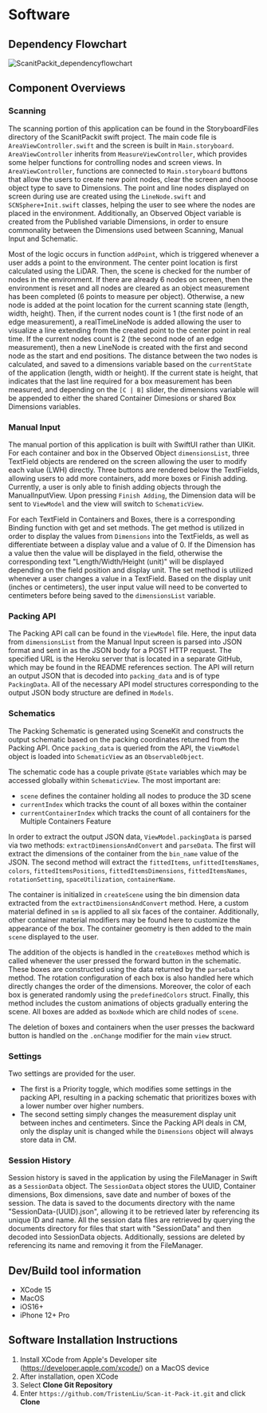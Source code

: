 # Software

## Dependency Flowchart
![ScanitPackit_dependencyflowchart](https://github.com/TristenLiu/Scan-it-Pack-it/assets/98703889/64236452-ebae-455b-8860-8fad649f27d1)

## Component Overviews
### Scanning
The scanning portion of this application can be found in the StoryboardFiles directory of the ScanitPackit swift project. The main code file is `AreaViewController.swift` and the screen is built in `Main.storyboard`. `AreaViewController` inherits from `MeasureViewController`, which provides some helper functions for controlling nodes and screen views. In `AreaViewController`, functions are connected to `Main.storyboard` buttons that allow the users to create new point nodes, clear the screen and choose object type to save to Dimensions. The point and line nodes displayed on screen during use are created using the `LineNode.swift` and `SCNSphere+Init.swift` classes, helping the user to see where the nodes are placed in the environment. Additionally, an Observed Object variable is created from the Published variable Dimensions, in order to ensure commonality between the Dimensions used between Scanning, Manual Input and Schematic.

Most of the logic occurs in function `addPoint`, which is triggered whenever a user adds a point to the environment. The center point location is first calculated using the LiDAR. Then, the scene is checked for the number of nodes in the environment. If there are already 6 nodes on screen, then the environment is reset and all nodes are cleared as an object measurement has been completed (6 points to measure per object). Otherwise, a new node is added at the point location for the current scanning state (length, width, height). Then, if the current nodes count is 1 (the first node of an edge measurement), a realTimeLineNode is added allowing the user to visualize a line extending from the created point to the center point in real time. If the current nodes count is 2 (the second node of an edge measurement), then a new LineNode is created with the first and second node as the start and end positions. The distance between the two nodes is calculated, and saved to a dimensions variable based on the `currentState` of the application (length, width or height). If the current state is height, that indicates that the last line required for a box measurement has been measured, and depending on the `[C | B]` slider, the dimensions variable will be appended to either the shared Container Dimesions or shared Box Dimensions variables. 

### Manual Input
The manual portion of this application is built with SwiftUI rather than UIKit. For each container and box in the Observed Object `dimensionsList`, three TextField objects are rendered on the screen allowing the user to modify each value (LWH) directly. Three buttons are rendered below the TextFields, allowing users to add more containers, add more boxes or Finish adding. Currently, a user is only able to finish adding objects through the ManualInputView. Upon pressing `Finish Adding`, the Dimension data will be sent to `ViewModel` and the view will switch to `SchematicView`.

For each TextField in Containers and Boxes, there is a corresponding Binding function with get and set methods. The get method is utilized in order to display the values from `Dimensions` into the TextFields, as well as differentiate between a display value and a value of 0. If the Dimension has a value then the value will be displayed in the field, otherwise the corresponding text "Length/Width/Height (unit)" will be displayed depending on the field position and display unit. The set method is utilized whenever a user changes a value in a TextField. Based on the display unit (inches or centimeters), the user input value will need to be converted to centimeters before being saved to the `dimensionsList` variable. 

### Packing API
The Packing API call can be found in the `ViewModel` file. Here, the input data from `dimensionsList` from the Manual Input screen is parsed into JSON format and sent in as the JSON body for a POST HTTP request. The specified URL is the Heroku server that is located in a separate GitHub, which may be found in the README references section. The API will return an output JSON that is decoded into `packing_data` and is of type `PackingData`. All of the necessary API model structures corresponding to the output JSON body structure are defined in `Models`.

### Schematics
The Packing Schematic is generated using SceneKit and constructs the output schematic based on the packing coordinates returned from the Packing API. Once `packing_data` is queried from the API, the `ViewModel` object is loaded into `SchematicView` as an `ObservableObject`. 

The schematic code has a couple private `@State` variables which may be accessed globally within `SchematicView`. The most important are: 
 * `scene` defines the container holding all nodes to produce the 3D scene
 * `currentIndex` which tracks the count of all boxes within the container
 * `currentContainerIndex` which tracks the count of all containers for the Multiple Containers Feature
   
In order to extract the output JSON data, `ViewModel.packingData` is parsed via two methods: `extractDimensionsAndConvert` and `parseData`. The first will extract the dimensions of the container from the `bin_name` value of the JSON. The second method will extract the `fittedItems`, `unfittedItemsNames`, `colors`, `fittedItemsPositions`, `fittedItemsDimensions`, `fittedItemsNames`, `rotationSetting`, `spaceUtilization`, `containerName`. 

The container is initialized in `createScene` using the bin dimension data extracted from the `extractDimensionsAndConvert` method. Here, a custom material defined in `sm` is applied to all six faces of the container. Additionally, other container material modifiers may be found here to customize the appearance of the box. The container geometry is then added to the main `scene` displayed to the user.

The addition of the objects is handled in the `createBoxes` method which is called whenever the user pressed the forward button in the schematic. These boxes are constructed using the data returned by the `parseData` method. The rotation configuration of each box is also handled here which directly changes the order of the dimensions. Moreover, the color of each box is generated randomly using the `predefinedColors` struct. Finally, this method includes the custom animations of objects gradually entering the scene. All boxes are added as `boxNode` which are child nodes of `scene`.

The deletion of boxes and containers when the user presses the backward button is handled on the `.onChange` modifier for the main `view` struct.

### Settings
Two settings are provided for the user. 
  * The first is a Priority toggle, which modifies some settings in the packing API, resulting in a packing schematic that prioritizes boxes with a lower number over higher numbers. 
  * The second setting simply changes the measurement display unit between inches and centimeters. Since the Packing API deals in CM, only the display unit is changed while the `Dimensions` object will always store data in CM.

### Session History
Session history is saved in the application by using the FileManager in Swift as a `SessionData` object. The `SessionData` object stores the UUID, Container dimensions, Box dimensions, save date and number of boxes of the session. The data is saved to the documents directory with the name "SessionData-\(UUID).json", allowing it to be retrieved later by referencing its unique ID and name. All the session data files are retrieved by querying the documents directory for files that start with "SessionData" and then decoded into SessionData objects. Additionally, sessions are deleted by referencing its name and removing it from the FileManager. 

## Dev/Build tool information
  * XCode 15
  * MacOS
  * iOS16+
  * iPhone 12+ Pro

## Software Installation Instructions
1) Install XCode from Apple's Developer site (https://developer.apple.com/xcode/) on a MacOS device
2) After installation, open XCode
3) Select **Clone Git Repository**
4) Enter `https://github.com/TristenLiu/Scan-it-Pack-it.git` and click **Clone**
